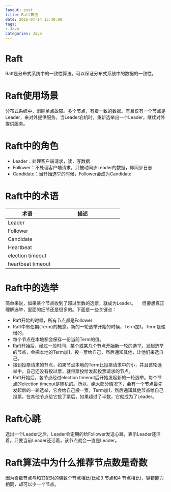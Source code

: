 ```yaml
---
layout: post
title: Raft算法
date: 2016-07-14 15:40:00
tags:
- Java
categories: Java
---
```


# Raft
Raft是分布式系统中的一致性算法。可以保证分布式系统中的数据的一致性。

# Raft使用场景
分布式系统中，消除单点故障。多个节点，有着一致的数据。有且仅有一个节点是Leader，来对外提供服务。当Leader宕机时，重新选举出一个Leader，继续对外提供服务。

# Raft中的角色
* Leader：处理客户端请求，读，写数据
* Follower：不处理客户端请求，只被动同步Leader的数据，即同步日志
* Candidate：当开始选举的时候，Follower会成为Candidate

# Raft中的术语
|         术语         |                   描述                       |
| ------------------- | -------------------------------------------- | 
| Leader              |                                              |
| Follower            |                                              |
| Candidate           |                                              |
| Heartbeat           |                                              |
| election timeout    |                                              |
| heartbeat timeout   |                                              |

# Raft中的选举
简单来说，如果某个节点收到了超过半数的选票，就成为Leader。    
但要想真正理解选举，里面的细节还是很多的。下面是一些关键点：
* Raft开始的时候，所有节点都是Follower
* Raft中有任期(Term)的概念。新的一轮选举开始的时候，Term加1。Term是递增的。
* 每个节点在本地都会保存一份当前Term的值。
* Raft开始后，经过一段时间，某个或某几个节点开始新一轮的选举。发起选举的节点，会把本地的Term加1，投一票给自己，然后通知其他，让他们来选自己。
* 接到投票请求的节点，如果节点本地的Term比投票请求中的小，并且该轮选举中，自己还没有投过票，就将票投给发起投票请求的节点。
* Raft开始后，各节点经过election timeout后开始发起新的一轮选举。每个节点的election timeout是随机的。所以，绝大部分情况下，会有一个节点最先发起新的一轮选举，它会给自己投一票，Term加1，然后通知其他节点给自己投票。在其他节点给它投了票后，如果超过了半数，它就成为了Leader。


# Raft心跳
选出一个Leader之后，Leader会定期的给Follower发送心跳，表示Leader还活着。只要当前Leader还活着，该节点就会一直是Leader。

# Raft算法中为什么推荐节点数是奇数
因为奇数节点与和其配对的偶数个节点相比(比如3 节点和4 节点相比)，容错能力相同，却可以少一个节点。








